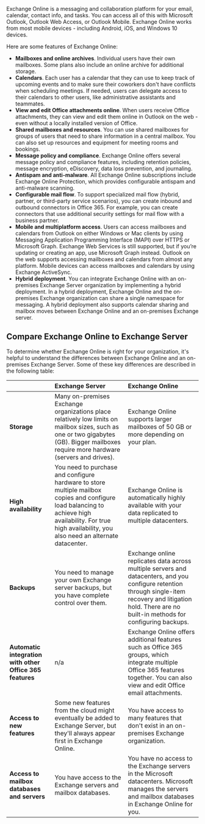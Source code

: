 Exchange Online is a messaging and collaboration platform for your email, calendar, contact info, and tasks. You can access all of this with Microsoft Outlook, Outlook Web Access, or Outlook Mobile. Exchange Online works from most mobile devices - including Android, iOS, and Windows 10 devices. 

Here are some features of Exchange Online:

- **Mailboxes and online archives**. Individual users have their own mailboxes. Some plans also include an online archive for additional storage.
- **Calendars**. Each user has a calendar that they can use to keep track of upcoming events and to make sure their coworkers don't have conflicts when scheduling meetings. If needed, users can delegate access to their calendars to other users, like administrative assistants and teammates. 
- **View and edit Office attachments online**. When users receive Office attachments, they can view and edit them online in Outlook on the web - even without a locally installed version of Office.
- **Shared mailboxes and resources**. You can use shared mailboxes for groups of users that need to share information in a central mailbox. You can also set up resources and equipment for meeting rooms and bookings. 
- **Message policy and compliance**. Exchange Online offers several message policy and compliance features, including retention policies, message encryption, eDiscovery, data loss prevention, and journaling. 
- **Antispam and anti-malware**. All Exchange Online subscriptions include Exchange Online Protection, which provides configurable antispam and anti-malware scanning.
- **Configurable mail flow**. To support specialized mail flow (hybrid, partner, or third-party service scenarios), you can create inbound and outbound connectors in Office 365. For example, you can create connectors that use additional security settings for mail flow with a business partner. 
- **Mobile and multiplatform access**. Users can access mailboxes and calendars from Outlook on either Windows or Mac clients by using Messaging Application Programming Interface (MAPI) over HTTPS or Microsoft Graph. Exchange Web Services is still supported, but if you’re updating or creating an app, use Microsoft Graph instead. Outlook on the web supports accessing mailboxes and calendars from almost any platform. Mobile devices can access mailboxes and calendars by using Exchange ActiveSync. 
- **Hybrid deployment**. You can integrate Exchange Online with an on-premises Exchange Server organization by implementing a hybrid deployment. In a hybrid deployment, Exchange Online and the on-premises Exchange organization can share a single namespace for messaging. A hybrid deployment also supports calendar sharing and mailbox moves between Exchange Online and an on-premises Exchange server.

## Compare Exchange Online to Exchange Server

To determine whether Exchange Online is right for your organization, it's helpful to understand the differences between Exchange Online and an on-premises Exchange Server. Some of these key differences are described in the following table:

||**Exchange Server**|**Exchange Online**|
|:--------|:-------|:-------|
|**Storage**|Many on-premises Exchange organizations place relatively low limits on mailbox sizes, such as one or two gigabytes (GB). Bigger mailboxes require more hardware (servers and drives).|Exchange Online supports larger mailboxes of 50 GB or more depending on your plan.|
|**High availability**|You need to purchase and configure hardware to store multiple mailbox copies and configure load balancing to achieve high availability. For true high availability, you also need an alternate datacenter.|Exchange Online is automatically highly available with your data replicated to multiple datacenters.|
|**Backups**|You need to manage your own Exchange server backups, but you have complete control over them.|Exchange online replicates data across multiple servers and datacenters, and you configure retention through single-item recovery and litigation hold. There are no built-in methods for configuring backups.|
|**Automatic integration with other Office 365 features**|n/a|Exchange Online offers additional features such as Office 365 groups, which integrate multiple Office 365 features together. You can also view and edit Office email attachments.|
|**Access to new features**|Some new features from the cloud might eventually be added to Exchange Server, but they'll always appear first in Exchange Online.|You have access to many features that don't exist in an on-premises Exchange organization.|
|**Access to mailbox databases and servers**|You have access to the Exchange servers and mailbox databases.|You have no access to the Exchange servers in the Microsoft datacenters. Microsoft manages the servers and mailbox databases in Exchange Online for you.|
